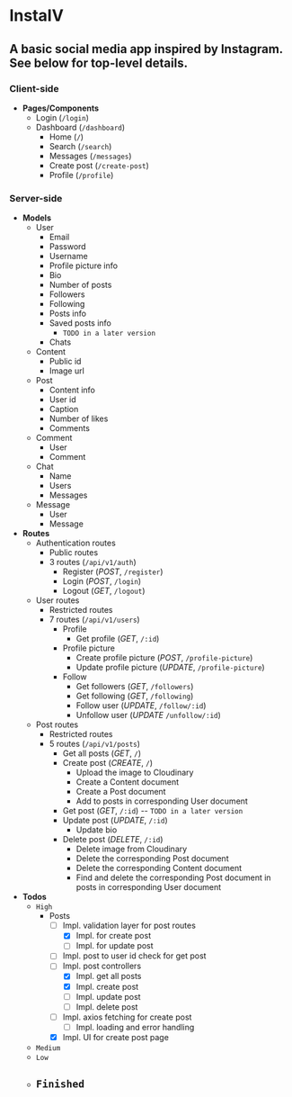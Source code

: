 # InstaIV

## A basic social media app inspired by Instagram. See below for top-level details.

### Client-side

- **Pages/Components**
  - Login (`/login`)
  - Dashboard (`/dashboard`)
    - Home (`/`)
    - Search (`/search`)
    - Messages (`/messages`)
    - Create post (`/create-post`)
    - Profile (`/profile`)

### Server-side

- **Models**
  - User
    - Email
    - Password
    - Username
    - Profile picture info
    - Bio
    - Number of posts
    - Followers
    - Following
    - Posts info
    - Saved posts info
      - `TODO in a later version`
    - Chats
  - Content
    - Public id
    - Image url
  - Post
    - Content info
    - User id
    - Caption
    - Number of likes
    - Comments
  - Comment
    - User
    - Comment
  - Chat
    - Name
    - Users
    - Messages
  - Message
    - User
    - Message
- **Routes**
  - Authentication routes
    - Public routes
    - 3 routes (`/api/v1/auth`)
      - Register (_POST_, `/register`)
      - Login (_POST_, `/login`)
      - Logout (_GET_, `/logout`)
  - User routes
    - Restricted routes
    - 7 routes (`/api/v1/users`)
      - Profile
        - Get profile (_GET_, `/:id`)
      - Profile picture
        - Create profile picture (_POST_, `/profile-picture`)
        - Update profile picture (_UPDATE_, `/profile-picture`)
      - Follow
        - Get followers (_GET_, `/followers`)
        - Get following (_GET_, `/following`)
        - Follow user (_UPDATE_, `/follow/:id`)
        - Unfollow user (_UPDATE_ `/unfollow/:id`)
  - Post routes
    - Restricted routes
    - 5 routes (`/api/v1/posts`)
      - Get all posts (_GET_, `/`)
      - Create post (_CREATE_, `/`)
        - Upload the image to Cloudinary
        - Create a Content document
        - Create a Post document
        - Add to posts in corresponding User document
      - Get post (_GET_, `/:id`) -- `TODO in a later version`
      - Update post (_UPDATE_, `/:id`)
        - Update bio
      - Delete post (_DELETE_, `/:id`)
        - Delete image from Cloudinary
        - Delete the corresponding Post document
        - Delete the corresponding Content document
        - Find and delete the corresponding Post document in posts in corresponding User document
- **Todos**
  - `High`
    - Posts
      - [ ] Impl. validation layer for post routes
        - [x] Impl. for create post
        - [ ] Impl. for update post
      - [ ] Impl. post to user id check for get post
      - [ ] Impl. post controllers
        - [x] Impl. get all posts
        - [x] Impl. create post
        - [ ] Impl. update post
        - [ ] Impl. delete post
      - [ ] Impl. axios fetching for create post
        - [ ] Impl. loading and error handling
      - [x] Impl. UI for create post page
  - `Medium`
  - `Low`
  - ## `Finished`
